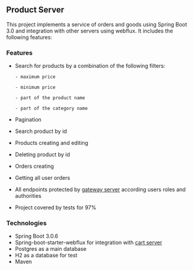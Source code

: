 ## Product Server

This project implements a service of orders and goods using Spring Boot 3.0 and integration with other servers using webflux.  It includes the following features:

### Features
* Search for products by a combination of the following filters:

      - maximum price
    
      - minimum price
    
      - part of the product name
     
      - part of the category name

  
* Pagination
* Search product by id
* Products creating and editing
* Deleting product by id
* Orders creating
* Getting all user orders
* All endpoints protected by <a href="">gateway server</a> according users roles and authorities
* Project covered by tests for 97%

### Technologies
* Spring Boot 3.0.6
* Spring-boot-starter-webflux for integration with <a href="">cart server</a>
* Postgres as a main database
* H2 as a database for test
* Maven
